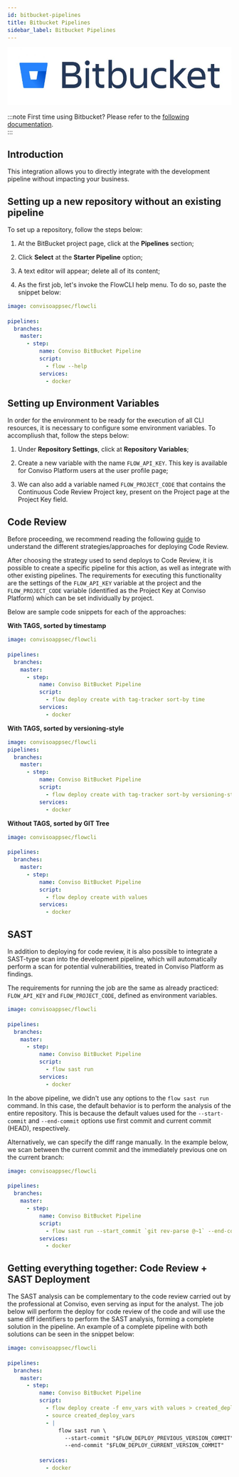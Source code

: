 ```yaml
---
id: bitbucket-pipelines
title: Bitbucket Pipelines
sidebar_label: Bitbucket Pipelines
---
```


<div style={{textAlign: 'center'}}>

![img](../../static/img/bitbucket.png)

</div>

:::note
First time using Bitbucket? Please refer to the [following documentation](https://bitbucket.org/product/guides/).  
:::

## Introduction

This integration allows you to directly integrate with the development pipeline without impacting your business.

## Setting up a new repository without an existing pipeline 

To set up a repository, follow the steps below:

1. At the BitBucket project page, click at the **Pipelines** section;

2. Click **Select** at the **Starter Pipeline** option;

3. A text editor will appear; delete all of its content;

4. As the first job, let's invoke the FlowCLI help menu. To do so, paste the snippet below:

```yml
image: convisoappsec/flowcli

pipelines:
  branches:
    master:
      - step:
          name: Conviso BitBucket Pipeline
          script:
            - flow --help
          services:
            - docker
```

## Setting up Environment Variables

In order for the environment to be ready for the execution of all CLI resources, it is necessary to configure some environment variables. To accompliush that, follow the steps below:

1. Under **Repository Settings**, click at **Repository Variables**;

2. Create a new variable with the name ```FLOW_API_KEY```. This key is available for Conviso Platform users at the user profile page;

3. We can also add a variable named ```FLOW_PROJECT_CODE``` that contains the Continuous Code Review Project key, present on the Project page at the Project Key field.

## Code Review 

Before proceeding, we recommend reading the following [guide](../integrations/code-review-strategies) to understand the different strategies/approaches for deploying Code Review.

After choosing the strategy used to send deploys to Code Review, it is possible to create a specific pipeline for this action, as well as integrate with other existing pipelines. The requirements for executing this functionality are the settings of the ```FLOW_API_KEY``` variable at the project and the ```FLOW_PROJECT_CODE``` variable (identified as the Project Key at Conviso Platform) which can be set individually by project.

Below are sample code snippets for each of the approaches:

**With TAGS, sorted by timestamp**

```yml
image: convisoappsec/flowcli

pipelines:
  branches:
    master:
      - step:
          name: Conviso BitBucket Pipeline
          script:
            - flow deploy create with tag-tracker sort-by time  
          services:
            - docker
```

**With TAGS, sorted by versioning-style**

```yml
image: convisoappsec/flowcli
pipelines:
  branches:
    master:
      - step:
          name: Conviso BitBucket Pipeline
          script:
            - flow deploy create with tag-tracker sort-by versioning-style
          services:
            - docker
```

**Without TAGS, sorted by GIT Tree**

```yml
image: convisoappsec/flowcli

pipelines:
  branches:
    master:
      - step:
          name: Conviso BitBucket Pipeline
          script:
            - flow deploy create with values   
          services:
            - docker
```

## SAST

In addition to deploying for code review, it is also possible to integrate a SAST-type scan into the development pipeline, which will automatically perform a scan for potential vulnerabilities, treated in Conviso Platform as findings.

The requirements for running the job are the same as already practiced: ```FLOW_API_KEY``` and ```FLOW_PROJECT_CODE```, defined as environment variables.

```yml
image: convisoappsec/flowcli

pipelines:
  branches:
    master:
      - step:
          name: Conviso BitBucket Pipeline
          script:
            - flow sast run
          services:
            - docker
```

In the above pipeline, we didn't use any options to the ```flow sast run``` command. In this case, the default behavior is to perform the analysis of the entire repository. This is because the default values used for the ```--start-commit``` and ```--end-commit``` options use first commit and current commit (HEAD), respectively.

Alternatively, we can specify the diff range manually. In the example below, we scan between the current commit and the immediately previous one on the current branch:

```yml
image: convisoappsec/flowcli

pipelines:
  branches:
    master:
      - step:
          name: Conviso BitBucket Pipeline
          script:
            - flow sast run --start_commit `git rev-parse @~1` --end-commit $BITBUCKET_COMMIT                  
          services:
            - docker
```

## Getting everything together: Code Review + SAST Deployment

The SAST analysis can be complementary to the code review carried out by the professional at Conviso, even serving as input for the analyst. The job below will perform the deploy for code review of the code and will use the same diff identifiers to perform the SAST analysis, forming a complete solution in the pipeline. An example of a complete pipeline with both solutions can be seen in the snippet below:

```yml
image: convisoappsec/flowcli

pipelines:
  branches:
    master:
      - step:
          name: Conviso BitBucket Pipeline
          script:
            - flow deploy create -f env_vars with values > created_deploy_vars
            - source created_deploy_vars
            - |
                flow sast run \
                  --start-commit "$FLOW_DEPLOY_PREVIOUS_VERSION_COMMIT" \
                  --end-commit "$FLOW_DEPLOY_CURRENT_VERSION_COMMIT"

          services:
            - docker
```